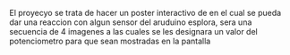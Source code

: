 El proyecyo se trata de hacer un poster interactivo de en el cual se pueda dar una reaccion con algun sensor del aruduino esplora, sera una secuencia de 4 imagenes a las cuales se les designara un valor del potenciometro para que sean mostradas en la pantalla
